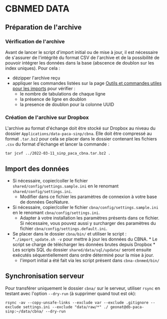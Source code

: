 # CBNMED DATA


## Préparation de l'archive

### Vérification de l'archive

Avant de lancer le script d'import initial ou de mise à jour, il est nécessaire
de s'assurer de l'intégrité du format CSV de l'archive et de la possibilité de
pouvoir intégrer les données dans la base (abscence de doublon sur les index uniques).
Pour cela :
* dézipper l'archive reçu
* appliquer les commandes listées sur la page [Outils et commandes utiles pour les imports](https://wiki-sinp.cbn-alpin.fr/database/utilitaires-imports) pour vérifier :
    * le nombre de tabulations de chaque ligne
    * la présence de ligne en doublon
    * la presence de doublon pour la colonne UUID

### Création de l'archive sur Dropbox

L'archive au format d'échange doit être stocké sur Dropbox au niveau du dossier
`Applications/data-paca-sinp/cbna`.
Elle doit être compressé au format `.tar.bz2` pour cela se placer dans le
dossier contenant les fichiers `.csv` du format d'échange et lancer la commande :
```
tar jcvf ../2022-03-11_sinp_paca_cbna.tar.bz2 .
```

## Import des données

* Si nécessaire, copier/coller le fichier `shared/config/settings.sample.ini`
en le renomant `shared/config/settings.ini`.
    * Modifier dans ce fichier les paramètres de connexion à votre base de données GeoNature.
* Si nécessaire, copier/coller le fichier `cbna/config/settings.sample.ini`
en le renomant `cbna/config/settings.ini`.
    * Adapter à votre installation les paramètres présents dans ce fichier. Si
    nécessaire, vous pouvez aussi y surcharger des paramètres du fichier
    `cbna/config/settings.default.ini`.
* Se placer dans le dossier `cbna/bin/` et utiliser le script :
    *`./import_update.sh -v` pour mettre à jour les données du CBNA.
        * Le script se charge de télécharger les données brutes depuis Dropbox
        * Les scripts SQL du dossier `shared/data/sql/update/` seront ensuite
        exécutés séquentiellement dans ordre déterminé pour la mise à jour.
    * l'import initial a été fait via les script présent dans `cbna-cbnmed/bin/`


## Synchronisation serveur

Pour transférer uniquement le dossier `cbna/` sur le serveur, utiliser `rsync`
en testant avec l'option `--dry-run` (à supprimer quand tout est ok):

```
rsync -av --copy-unsafe-links --exclude var --exclude .gitignore --exclude settings.ini --exclude "data/raw/*" ./ geonat@db-paca-sinp:~/data/cbna/ --dry-run
```
